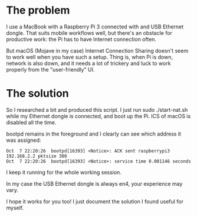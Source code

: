 # The problem

I use a MacBook with a Raspberry Pi 3 connected with and USB Ethernet dongle. 
That suits mobile workflows well, but there's an obstacle for productive work:
the Pi has to have Internet connection often.

But macOS (Mojave in my case) Internet Connection Sharing doesn't seem to
work well when you have such a setup. Thing is, when Pi is down, network is also
down, and it needs a lot of trickery and luck to work properly from the
"user-friendly" UI.

# The solution

So I researched a bit and produced this script. I just run sudo ./start-nat.sh
while my Ethernet dongle is connected, and boot up the Pi. ICS of macOS is disabled
all the time.

bootpd remains in the foreground and I clearly can see which address it was assigned:
```
Oct  7 22:20:26  bootpd[16393] <Notice>: ACK sent raspberrypi3 192.168.2.2 pktsize 300
Oct  7 22:20:26  bootpd[16393] <Notice>: service time 0.001146 seconds
```
I keep it running for the whole working session.

In my case the USB Ethernet dongle is always en4, your experience may vary.

I hope it works for you too! I just document the solution I found useful for myself.
